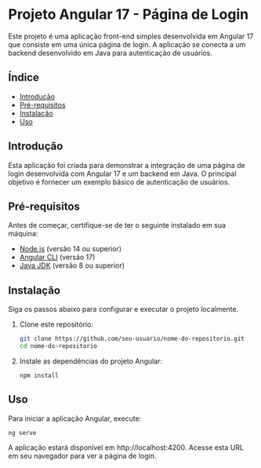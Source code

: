 # Projeto Angular 17 - Página de Login

Este projeto é uma aplicação front-end simples desenvolvida em Angular 17 que consiste em uma única página de login. A aplicação se conecta a um backend desenvolvido em Java para autenticação de usuários.

## Índice

- [Introdução](#introdução)
- [Pré-requisitos](#pré-requisitos)
- [Instalação](#instalação)
- [Uso](#uso)

## Introdução

Esta aplicação foi criada para demonstrar a integração de uma página de login desenvolvida com Angular 17 e um backend em Java. O principal objetivo é fornecer um exemplo básico de autenticação de usuários.

## Pré-requisitos

Antes de começar, certifique-se de ter o seguinte instalado em sua máquina:

- [Node.js](https://nodejs.org/) (versão 14 ou superior)
- [Angular CLI](https://angular.io/cli) (versão 17)
- [Java JDK](https://www.oracle.com/java/technologies/javase-downloads.html) (versão 8 ou superior)

## Instalação

Siga os passos abaixo para configurar e executar o projeto localmente.

1. Clone este repositório:

   ```bash
   git clone https://github.com/seu-usuario/nome-do-repositorio.git
   cd nome-do-repositorio

2. Instale as dependências do projeto Angular:

       npm install

## Uso

Para iniciar a aplicação Angular, execute:

    ng serve

A aplicação estará disponível em http://localhost:4200. Acesse esta URL em seu navegador para ver a página de login.


